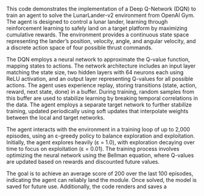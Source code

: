 This code demonstrates the implementation of a Deep Q-Network (DQN) to train an agent to solve the LunarLander-v2 environment from OpenAI Gym. The agent is designed to control a lunar lander, learning through reinforcement learning to safely land on a target platform by maximizing cumulative rewards. The environment provides a continuous state space representing the lander’s position, velocity, angle, and angular velocity, and a discrete action space of four possible thrust commands.

The DQN employs a neural network to approximate the Q-value function, mapping states to actions. The network architecture includes an input layer matching the state size, two hidden layers with 64 neurons each using ReLU activation, and an output layer representing Q-values for all possible actions. The agent uses experience replay, storing transitions (state, action, reward, next state, done) in a buffer. During training, random samples from this buffer are used to stabilize learning by breaking temporal correlations in the data. The agent employs a separate target network to further stabilize training, updated periodically using soft updates that interpolate weights between the local and target networks.

The agent interacts with the environment in a training loop of up to 2,000 episodes, using an ε-greedy policy to balance exploration and exploitation. Initially, the agent explores heavily (ε = 1.0), with exploration decaying over time to focus on exploitation (ε = 0.01). The training process involves optimizing the neural network using the Bellman equation, where Q-values are updated based on rewards and discounted future values.

The goal is to achieve an average score of 200 over the last 100 episodes, indicating the agent can reliably land the module. Once solved, the model is saved for future use. Additionally, the code renders and saves a
